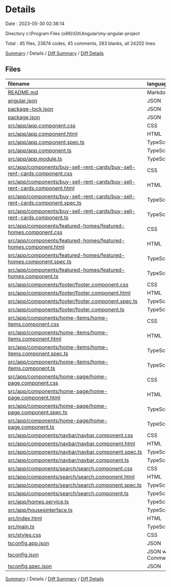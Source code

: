 # Details

Date : 2023-05-30 02:38:14

Directory c:\\Program Files (x86)\\Git\\Angular\\my-angular-project

Total : 45 files,  23874 codes, 45 comments, 283 blanks, all 24202 lines

[Summary](results.md) / Details / [Diff Summary](diff.md) / [Diff Details](diff-details.md)

## Files
| filename | language | code | comment | blank | total |
| :--- | :--- | ---: | ---: | ---: | ---: |
| [README.md](/README.md) | Markdown | 14 | 0 | 14 | 28 |
| [angular.json](/angular.json) | JSON | 103 | 0 | 1 | 104 |
| [package-lock.json](/package-lock.json) | JSON | 22,443 | 0 | 1 | 22,444 |
| [package.json](/package.json) | JSON | 40 | 0 | 1 | 41 |
| [src/app/app.component.css](/src/app/app.component.css) | CSS | 0 | 0 | 1 | 1 |
| [src/app/app.component.html](/src/app/app.component.html) | HTML | 1 | 0 | 8 | 9 |
| [src/app/app.component.spec.ts](/src/app/app.component.spec.ts) | TypeScript | 23 | 0 | 5 | 28 |
| [src/app/app.component.ts](/src/app/app.component.ts) | TypeScript | 10 | 0 | 4 | 14 |
| [src/app/app.module.ts](/src/app/app.module.ts) | TypeScript | 44 | 3 | 6 | 53 |
| [src/app/components/buy-sell-rent-cards/buy-sell-rent-cards.component.css](/src/app/components/buy-sell-rent-cards/buy-sell-rent-cards.component.css) | CSS | 68 | 0 | 16 | 84 |
| [src/app/components/buy-sell-rent-cards/buy-sell-rent-cards.component.html](/src/app/components/buy-sell-rent-cards/buy-sell-rent-cards.component.html) | HTML | 19 | 0 | 4 | 23 |
| [src/app/components/buy-sell-rent-cards/buy-sell-rent-cards.component.spec.ts](/src/app/components/buy-sell-rent-cards/buy-sell-rent-cards.component.spec.ts) | TypeScript | 17 | 0 | 5 | 22 |
| [src/app/components/buy-sell-rent-cards/buy-sell-rent-cards.component.ts](/src/app/components/buy-sell-rent-cards/buy-sell-rent-cards.component.ts) | TypeScript | 8 | 0 | 3 | 11 |
| [src/app/components/featured-homes/featured-homes.component.css](/src/app/components/featured-homes/featured-homes.component.css) | CSS | 69 | 32 | 28 | 129 |
| [src/app/components/featured-homes/featured-homes.component.html](/src/app/components/featured-homes/featured-homes.component.html) | HTML | 11 | 0 | 7 | 18 |
| [src/app/components/featured-homes/featured-homes.component.spec.ts](/src/app/components/featured-homes/featured-homes.component.spec.ts) | TypeScript | 18 | 0 | 4 | 22 |
| [src/app/components/featured-homes/featured-homes.component.ts](/src/app/components/featured-homes/featured-homes.component.ts) | TypeScript | 20 | 0 | 7 | 27 |
| [src/app/components/footer/footer.component.css](/src/app/components/footer/footer.component.css) | CSS | 57 | 0 | 19 | 76 |
| [src/app/components/footer/footer.component.html](/src/app/components/footer/footer.component.html) | HTML | 11 | 0 | 2 | 13 |
| [src/app/components/footer/footer.component.spec.ts](/src/app/components/footer/footer.component.spec.ts) | TypeScript | 17 | 0 | 5 | 22 |
| [src/app/components/footer/footer.component.ts](/src/app/components/footer/footer.component.ts) | TypeScript | 8 | 0 | 3 | 11 |
| [src/app/components/home-items/home-items.component.css](/src/app/components/home-items/home-items.component.css) | CSS | 53 | 0 | 13 | 66 |
| [src/app/components/home-items/home-items.component.html](/src/app/components/home-items/home-items.component.html) | HTML | 22 | 0 | 1 | 23 |
| [src/app/components/home-items/home-items.component.spec.ts](/src/app/components/home-items/home-items.component.spec.ts) | TypeScript | 18 | 0 | 6 | 24 |
| [src/app/components/home-items/home-items.component.ts](/src/app/components/home-items/home-items.component.ts) | TypeScript | 19 | 0 | 5 | 24 |
| [src/app/components/home-page/home-page.component.css](/src/app/components/home-page/home-page.component.css) | CSS | 0 | 0 | 1 | 1 |
| [src/app/components/home-page/home-page.component.html](/src/app/components/home-page/home-page.component.html) | HTML | 5 | 0 | 0 | 5 |
| [src/app/components/home-page/home-page.component.spec.ts](/src/app/components/home-page/home-page.component.spec.ts) | TypeScript | 17 | 0 | 5 | 22 |
| [src/app/components/home-page/home-page.component.ts](/src/app/components/home-page/home-page.component.ts) | TypeScript | 8 | 0 | 3 | 11 |
| [src/app/components/navbar/navbar.component.css](/src/app/components/navbar/navbar.component.css) | CSS | 302 | 0 | 52 | 354 |
| [src/app/components/navbar/navbar.component.html](/src/app/components/navbar/navbar.component.html) | HTML | 53 | 0 | 2 | 55 |
| [src/app/components/navbar/navbar.component.spec.ts](/src/app/components/navbar/navbar.component.spec.ts) | TypeScript | 17 | 0 | 5 | 22 |
| [src/app/components/navbar/navbar.component.ts](/src/app/components/navbar/navbar.component.ts) | TypeScript | 13 | 0 | 5 | 18 |
| [src/app/components/search/search.component.css](/src/app/components/search/search.component.css) | CSS | 58 | 0 | 10 | 68 |
| [src/app/components/search/search.component.html](/src/app/components/search/search.component.html) | HTML | 7 | 0 | 4 | 11 |
| [src/app/components/search/search.component.spec.ts](/src/app/components/search/search.component.spec.ts) | TypeScript | 17 | 0 | 5 | 22 |
| [src/app/components/search/search.component.ts](/src/app/components/search/search.component.ts) | TypeScript | 8 | 0 | 3 | 11 |
| [src/app/homes.service.ts](/src/app/homes.service.ts) | TypeScript | 162 | 5 | 8 | 175 |
| [src/app/housesinterface.ts](/src/app/housesinterface.ts) | TypeScript | 12 | 0 | 1 | 13 |
| [src/index.html](/src/index.html) | HTML | 16 | 0 | 1 | 17 |
| [src/main.ts](/src/main.ts) | TypeScript | 4 | 0 | 4 | 8 |
| [src/styles.css](/src/styles.css) | CSS | 4 | 2 | 2 | 8 |
| [tsconfig.app.json](/tsconfig.app.json) | JSON | 13 | 1 | 1 | 15 |
| [tsconfig.json](/tsconfig.json) | JSON with Comments | 32 | 1 | 1 | 34 |
| [tsconfig.spec.json](/tsconfig.spec.json) | JSON | 13 | 1 | 1 | 15 |

[Summary](results.md) / Details / [Diff Summary](diff.md) / [Diff Details](diff-details.md)